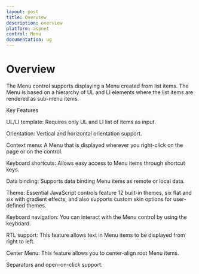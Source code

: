 ```yaml
---
layout: post
title: Overview
description: overview
platform: aspnet
control: Menu
documentation: ug
---
```


# Overview

The Menu control supports displaying a Menu created from list items. The Menu is based on a hierarchy of UL and LI elements where the list items are rendered as sub-menu items.

Key Features

UL/LI template: Requires only UL and LI list of items as input.

Orientation: Vertical and horizontal orientation support.

Context menu: A Menu that is displayed wherever you right-click on the page or on the control.

Keyboard shortcuts: Allows easy access to Menu items through shortcut keys.

Data binding: Supports data binding Menu items as remote or local data.

Theme: Essential JavaScript controls feature 12 built-in themes, six flat and six with gradient effects, and also supports custom skin options for user-defined themes. 

Keyboard navigation: You can interact with the Menu control by using the keyboard. 

RTL support: This feature allows text in Menu items to be displayed from right to left. 

Center Menu: This feature allows you to center-align root Menu items.

Separators and open-on-click support.

